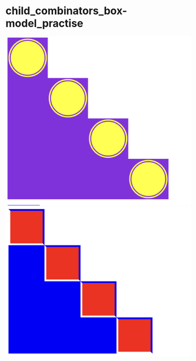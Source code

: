 # child_combinators_box-model_practise     

<img width="576" alt="Screenshot 2023-05-06 at 15 30 59" src="Stairs_with_yellow_circles.png">     

<img width="515" alt="Screenshot 2023-05-06 at 15 31 13" src="Red_stairs_with_blue_background.png">

